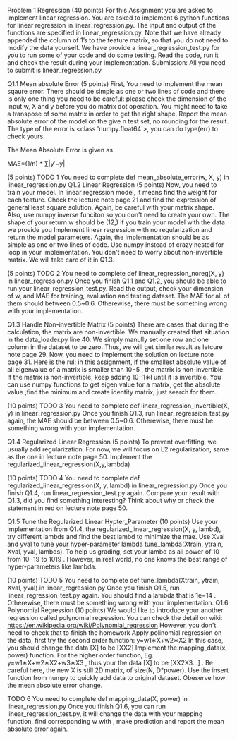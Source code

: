 Problem 1 Regression (40 points)
For this Assignment you are asked to implement linear regression. You are asked to implement 6 python functions for linear regression in linear_regression.py. The input and output of the functions are specified in linear_regression.py. Note that we have already appended the column of 1’s to the feature matrix, so that you do not need to modify the data yourself. We have provide a linear_regression_test.py for you to run some of your code and do some testing. Read the code, run it and check the result during your implementation.
Submission: All you need to submit is linear_regression.py

Q1.1 Mean absolute Error (5 points)
First, You need to implement the mean sqaure error. There should be simple as one or two lines of code and there is only one thing you need to be careful: please check the dimension of the input w, X and y before you do matrix dot operation. You might need to take a transpose of some matrix in order to get the right shape.
Report the mean absolute error of the model on the give n test set, no rounding for the result. The type of the error is <class 'numpy.float64'>, you can do type(err) to check yours.

The Mean Absolute Error is given as

MAE=(1/n) * ∑|y′−y|
 
(5 points) TODO 1 You need to complete def mean_absolute_error(w, X, y) in linear_regression.py
Q1.2 Linear Regression (5 points)
Now, you need to train your model. In linear regression model, it means find the weight for each feature. Check the lecture note page 21 and find the expression of general least square solution. Again, be careful with your matrix shape. Also, use numpy inverse funciton so you don't need to create your own. The shape of your return w should be (12,) if you train your model with the data we provide you
Implement linear regression with no regularization and return the model parameters. Again, the implementation should be as simple as one or two lines of code. Use numpy instead of crazy nested for loop in your implementation. You don't need to worry about non-invertible matrix. We will take care of it in Q1.3.

(5 points) TODO 2 You need to complete def linear_regression_noreg(X, y) in linear_regression.py
Once you finish Q1.1 and Q1.2, you should be able to run your linear_regression_test.py. Read the output, check your dimension of w, and MAE for training, evaluation and testing dataset. The MAE for all of them should between 0.5~0.6. Otherewise, there must be something wrong with your implementation.

Q1.3 Handle Non-invertible Matrix (5 points)
There are cases that during the calculation, the matrix are non-invertible. We manually created that situation in the data_loader.py line 40. We simply manully set one row and one column in the dataset to be zero. Thus, we will get similar result as letcure note page 29. Now, you need to implement the solution on lecture note page 31. Here is the rul: in this assignment, if the smallest absolute value of all eigenvalue of a matrix is smaller than  10−5 , the matrix is non-invertible. If the matrix is non-invertible, keep adding  10−1∗I  until it is invertible. You can use numpy functions to get eigen value for a matrix, get the absolute value ,find the minimum and create identity matrix, just search for them.

(10 points) TODO 3 You need to complete def linear_regression_invertible(X, y) in linear_regression.py
Once you finish Q1.3, run linear_regression_test.py again, the MAE should be between 0.5~0.6. Otherewise, there must be something wrong with your implementation.

Q1.4 Regularized Linear Regression (5 points)
To prevent overfitting, we usually add regularization. For now, we will focus on L2 regularization, same as the one in lecture note page 50. Implement the regularized_linear_regression(X,y,lambda)

(10 points) TODO 4 You need to complete def regularized_linear_regression(X, y, lambd) in linear_regression.py
Once you finish Q1.4, run linear_regression_test.py again. Compare your result with Q1.3, did you find something interesting? Think about why or check the statement in red on lecture note page 50.

Q1.5 Tune the Regularized Linear Hypter_Parameter (10 points)
Use your implementation from Q1.4, the regularized_linear_regression(X, y, lambd), try different lambds and find the best lambd to minimize the mae. Use Xval and yval to tune your hyper-parameter lambda
tune_lambda(Xtrain, ytrain, Xval, yval, lambds). To help us grading, set your lambd as all power of 10 from  10−19  to  1019  . However, in real world, no one knows the best range of hyper-parameters like lambda.

(10 points) TODO 5 You need to complete def tune_lambda(Xtrain, ytrain, Xval, yval) in linear_regression.py Once you finish Q1.5, run linear_regression_test.py again. You should find a lambda that is  1e−14 . Otherewise, there must be something wrong with your implementation.
Q1.6 Polynomial Regression (10 points)
We would like to introduce your another regression called polynomial regression. You can check the detail on wiki: https://en.wikipedia.org/wiki/Polynomial_regression However, you don't need to check that to finish the homework
Apply polinomial regression on the data, first try the second order function:  y=w1∗X+w2∗X2  In this case, you should change the data  [X]  to be  [XX2] 
Implement the mapping_data(x, power) function. For the higher order function, Eg. y=w1∗X+w2∗X2+w3∗X3 , thus your the data  [X]  to be  [XX2X3...] . Be careful here, the new X is still 2D matrix, of size(N, D*power). Use the insert function from numpy to quickly add data to original dataset. Obeserve how the mean absolute error change.

TODO 6 You need to complete def mapping_data(X, power) in linear_regression.py
Once you finish Q1.6, you can run linear_regression_test.py, it will change the data with your mapping function, find corresponding w with , make prediction and report the mean absolute error again.
